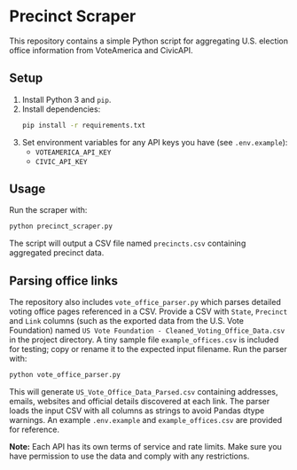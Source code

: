 # Precinct Scraper

This repository contains a simple Python script for aggregating U.S. election office information from VoteAmerica and CivicAPI.

## Setup

1. Install Python 3 and `pip`.
2. Install dependencies:
   ```bash
   pip install -r requirements.txt
   ```
3. Set environment variables for any API keys you have (see `.env.example`):
   - `VOTEAMERICA_API_KEY`
   - `CIVIC_API_KEY`

## Usage

Run the scraper with:

```bash
python precinct_scraper.py
```

The script will output a CSV file named `precincts.csv` containing aggregated precinct data.

## Parsing office links

The repository also includes `vote_office_parser.py` which parses detailed
voting office pages referenced in a CSV. Provide a CSV with `State`,
`Precinct` and `Link` columns (such as the exported data from the U.S. Vote
Foundation) named `US Vote Foundation - Cleaned_Voting_Office_Data.csv` in the
project directory. A tiny sample file `example_offices.csv` is included for
testing; copy or rename it to the expected input filename. Run the parser with:

```bash
python vote_office_parser.py
```

This will generate `US_Vote_Office_Data_Parsed.csv` containing addresses,
emails, websites and official details discovered at each link. The parser
loads the input CSV with all columns as strings to avoid Pandas dtype warnings.
An example `.env.example` and `example_offices.csv` are provided for reference.

**Note:** Each API has its own terms of service and rate limits. Make sure you have permission to use the data and comply with any restrictions.
